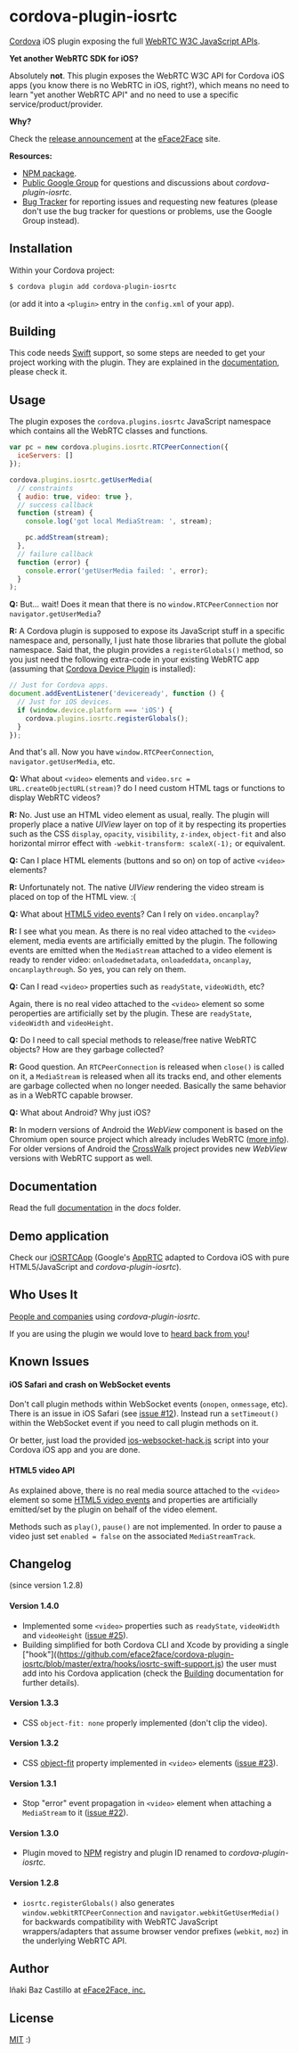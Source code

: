 # cordova-plugin-iosrtc

[Cordova](http://cordova.apache.org/) iOS plugin exposing the full [WebRTC W3C JavaScript APIs](http://www.w3.org/TR/webrtc/).

**Yet another WebRTC SDK for iOS?**

Absolutely **not**. This plugin exposes the WebRTC W3C API for Cordova iOS apps (you know there is no WebRTC in iOS, right?), which means no need to learn "yet another WebRTC API" and no need to use a specific service/product/provider. 

**Why?**

Check the [release announcement](https://eface2face.com/blog/cordova-plugin-iosrtc.html) at the [eFace2Face](https://eface2face.com) site.

**Resources:**

* [NPM package](https://www.npmjs.com/package/cordova-plugin-iosrtc).
* [Public Google Group](https://groups.google.com/forum/?hl=es#!forum/cordova-plugin-iosrtc) for questions and discussions about *cordova-plugin-iosrtc*.
* [Bug Tracker](https://github.com/eface2face/cordova-plugin-iosrtc/issues) for reporting issues and requesting new features (please don't use the bug tracker for questions or problems, use the Google Group instead).


## Installation

Within your Cordova project:

```bash
$ cordova plugin add cordova-plugin-iosrtc
```

(or add it into a `<plugin>` entry in the `config.xml` of your app).


## Building

This code needs [Swift](https://developer.apple.com/swift/) support, so some steps are needed to get your project working with the plugin. They are explained in the [documentation](https://github.com/eface2face/cordova-plugin-iosrtc/blob/master/docs/Building.md), please check it.


## Usage

The plugin exposes the `cordova.plugins.iosrtc` JavaScript namespace which contains all the WebRTC classes and functions.

```javascript
var pc = new cordova.plugins.iosrtc.RTCPeerConnection({
  iceServers: []
});

cordova.plugins.iosrtc.getUserMedia(
  // constraints
  { audio: true, video: true },
  // success callback
  function (stream) {
    console.log('got local MediaStream: ', stream);

    pc.addStream(stream);
  },
  // failure callback
  function (error) {
    console.error('getUserMedia failed: ', error);
  }
);
```

**Q:** But... wait! Does it mean that there is no `window.RTCPeerConnection` nor `navigator.getUserMedia`?

**R:** A Cordova plugin is supposed to expose its JavaScript stuff in a specific namespace and, personally, I just hate those libraries that pollute the global namespace. Said that, the plugin provides a `registerGlobals()` method, so you just need the following extra-code in your existing WebRTC app (assuming that [Cordova Device Plugin](http://plugins.cordova.io/#/package/org.apache.cordova.device) is installed):

```javascript
// Just for Cordova apps.
document.addEventListener('deviceready', function () {
  // Just for iOS devices.
  if (window.device.platform === 'iOS') {
    cordova.plugins.iosrtc.registerGlobals();
  }
});
```

And that's all. Now you have `window.RTCPeerConnection`, `navigator.getUserMedia`, etc.

**Q:** What about `<video>` elements and `video.src = URL.createObjectURL(stream)`? do I need custom HTML tags or functions to display WebRTC videos?

**R:** No. Just use an HTML video element as usual, really. The plugin will properly place a native *UIView* layer on top of it by respecting its properties such as the CSS `display`, `opacity`, `visibility`, `z-index`, `object-fit` and also horizontal mirror effect with `-webkit-transform: scaleX(-1);` or equivalent.

**Q:** Can I place HTML elements (buttons and so on) on top of active `<video>` elements?

**R:** Unfortunately not. The native *UIView* rendering the video stream is placed on top of the HTML view. :(

**Q:** What about [HTML5 video events](https://developer.mozilla.org/en-US/docs/Web/Guide/Events/Media_events)? Can I rely on `video.oncanplay`?

**R:** I see what you mean. As there is no real video attached to the `<video>` element, media events are artificially emitted by the plugin. The following events are emitted when the `MediaStream` attached to a video element is ready to render video: `onloadedmetadata`, `onloadeddata`, `oncanplay`, `oncanplaythrough`. So yes, you can rely on them.

**Q:** Can I read `<video>` properties such as `readyState`, `videoWidth`, etc?

Again, there is no real video attached to the `<video>` element so some peroperties are artificially set by the plugin. These are `readyState`, `videoWidth` and `videoHeight`.

**Q:** Do I need to call special methods to release/free native WebRTC objects? How are they garbage collected?

**R:** Good question. An `RTCPeerConnection` is released when `close()` is called on it, a `MediaStream` is released when all its tracks end, and other elements are garbage collected when no longer needed. Basically the same behavior as in a WebRTC capable browser.

**Q:** What about Android? Why just iOS?

**R:** In modern versions of Android the *WebView* component is based on the Chromium open source project which already includes WebRTC ([more info](https://developer.chrome.com/multidevice/webview/overview)). For older versions of Android the [CrossWalk](https://crosswalk-project.org) project provides new *WebView* versions with WebRTC support as well.


## Documentation

Read the full [documentation](https://github.com/eface2face/cordova-plugin-iosrtc/blob/master/docs/index.md) in the *docs* folder.


## Demo application

Check our [iOSRTCApp](https://github.com/eface2face/iOSRTCApp) (Google's [AppRTC](https://apprtc.appspot.com/) adapted to Cordova iOS with pure HTML5/JavaScript and *cordova-plugin-iosrtc*).


## Who Uses It

[People and companies](https://github.com/eface2face/cordova-plugin-iosrtc/blob/master/WHO_USES_IT.md) using *cordova-plugin-iosrtc*.

If you are using the plugin we would love to [heard back from you](https://github.com/eface2face/cordova-plugin-iosrtc/blob/master/WHO_USES_IT.md)!


## Known Issues


#### iOS Safari and crash on WebSocket events

Don't call plugin methods within WebSocket events (`onopen`, `onmessage`, etc). There is an issue in iOS Safari (see [issue #12](https://github.com/eface2face/cordova-plugin-iosrtc/issues/12)). Instead run a `setTimeout()` within the WebSocket event if you need to call plugin methods on it.

Or better, just load the provided [ios-websocket-hack.js](https://github.com/eface2face/cordova-plugin-iosrtc/blob/master/extra/ios-websocket-hack.js) script into your Cordova iOS app and you are done.


#### HTML5 video API

As explained above, there is no real media source attached to the `<video>` element so some [HTML5 video events](https://developer.mozilla.org/en-US/docs/Web/Guide/Events/Media_events) and properties are artificially emitted/set by the plugin on behalf of the video element.

Methods such as `play()`, `pause()` are not implemented. In order to pause a video just set `enabled = false` on the associated `MediaStreamTrack`.


## Changelog

(since version 1.2.8)

#### Version 1.4.0

* Implemented some `<video>` properties such as `readyState`, `videoWidth` and `videoHeight` ([issue #25](https://github.com/eface2face/cordova-plugin-iosrtc/issues/25)).
* Building simplified for both Cordova CLI and Xcode by providing a single ["hook"]((https://github.com/eface2face/cordova-plugin-iosrtc/blob/master/extra/hooks/iosrtc-swift-support.js) the user must add into his Cordova application (check the [Building](Building.md) documentation for further details).

#### Version 1.3.3

* CSS `object-fit: none` properly implemented (don't clip the video).

#### Version 1.3.2

* CSS [object-fit](https://css-tricks.com/almanac/properties/o/object-fit/) property implemented in `<video>` elements ([issue #23](https://github.com/eface2face/cordova-plugin-iosrtc/issues/23)).

#### Version 1.3.1

* Stop "error" event propagation in `<video>` element when attaching a `MediaStream` to it ([issue #22](https://github.com/eface2face/cordova-plugin-iosrtc/issues/22)).

#### Version 1.3.0

* Plugin moved to [NPM](https://www.npmjs.com/package/cordova-plugin-iosrtc) registry and plugin ID renamed to *cordova-plugin-iosrtc*.

#### Version 1.2.8

* `iosrtc.registerGlobals()` also generates `window.webkitRTCPeerConnection` and `navigator.webkitGetUserMedia()` for backwards compatibility with WebRTC JavaScript wrappers/adapters that assume browser vendor prefixes (`webkit`, `moz`) in the underlying WebRTC API.


## Author

Iñaki Baz Castillo at [eFace2Face, inc.](https://eface2face.com)


## License

[MIT](./LICENSE) :)
